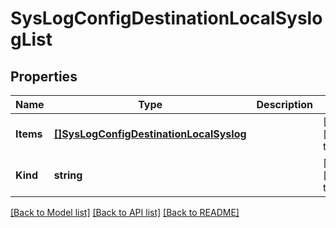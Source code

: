 # SysLogConfigDestinationLocalSyslogList

## Properties
Name | Type | Description | Notes
------------ | ------------- | ------------- | -------------
**Items** | [**[]SysLogConfigDestinationLocalSyslog**](sys_logConfig_destination_localSyslog.md) |  | [optional] [default to null]
**Kind** | **string** |  | [optional] [default to null]

[[Back to Model list]](../README.md#documentation-for-models) [[Back to API list]](../README.md#documentation-for-api-endpoints) [[Back to README]](../README.md)


